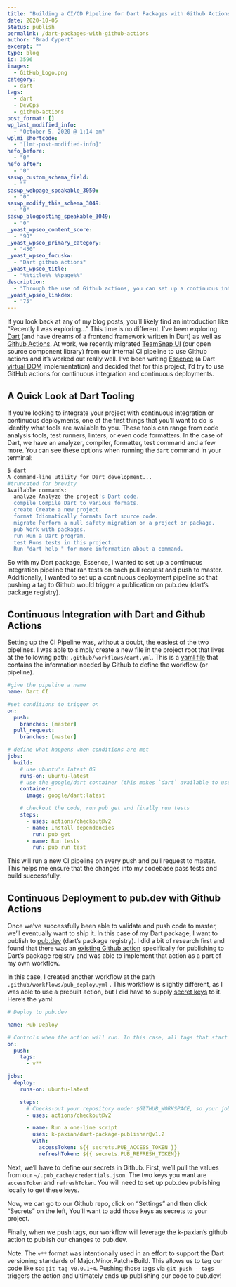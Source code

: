 ```yaml
---
title: "Building a CI/CD Pipeline for Dart Packages with Github Actions"
date: 2020-10-05
status: publish
permalink: /dart-packages-with-github-actions
author: "Brad Cypert"
excerpt: ""
type: blog
id: 3596
images:
  - GitHub_Logo.png
category:
  - dart
tags:
  - dart
  - DevOps
  - github-actions
post_format: []
wp_last_modified_info:
  - "October 5, 2020 @ 1:14 am"
wplmi_shortcode:
  - "[lmt-post-modified-info]"
hefo_before:
  - "0"
hefo_after:
  - "0"
saswp_custom_schema_field:
  - ""
saswp_webpage_speakable_3050:
  - "0"
saswp_modify_this_schema_3049:
  - "0"
saswp_blogposting_speakable_3049:
  - "0"
_yoast_wpseo_content_score:
  - "90"
_yoast_wpseo_primary_category:
  - "450"
_yoast_wpseo_focuskw:
  - "Dart github actions"
_yoast_wpseo_title:
  - "%%title%% %%page%%"
description:
  - "Through the use of Github actions, you can set up a continuous integration and continuous deployment pipeline for Dart packages."
_yoast_wpseo_linkdex:
  - "75"
---
```


If you look back at any of my blog posts, you’ll likely find an introduction like “Recently I was exploring…” This time is no different. I’ve been exploring [Dart](https://dart.dev/) (and have dreams of a frontend framework written in Dart) as well as [Github Actions](https://github.com/features/actions). At work, we recently migrated [TeamSnap UI](https://github.com/teamsnap/teamsnap-ui) (our open source component library) from our internal CI pipeline to use Github actions and it’s worked out really well. I’ve been writing [Essence](https://github.com/bradcypert/essence) (a Dart [virtual DOM](https://bitsofco.de/understanding-the-virtual-dom/) implementation) and decided that for this project, I’d try to use GitHub actions for continuous integration and continuous deployments.

## A Quick Look at Dart Tooling

If you’re looking to integrate your project with continuous integration or continuous deployments, one of the first things that you’ll want to do is identify what tools are available to you. These tools can range from code analysis tools, test runners, linters, or even code formatters. In the case of Dart, we have an analyzer, compiler, formatter, test command and a few more. You can see these options when running the `dart` command in your terminal:

```bash
$ dart
A command-line utility for Dart development...
#truncated for brevity
Available commands:
  analyze Analyze the project's Dart code.
  compile Compile Dart to various formats.
  create Create a new project.
  format Idiomatically formats Dart source code.
  migrate Perform a null safety migration on a project or package.
  pub Work with packages.
  run Run a Dart program.
  test Runs tests in this project.
  Run "dart help " for more information about a command.
```

So with my Dart package, Essence, I wanted to set up a continuous integration pipeline that ran tests on each pull request and push to master. Additionally, I wanted to set up a continuous deployment pipeline so that pushing a tag to Github would trigger a publication on pub.dev (dart’s package registry).

## Continuous Integration with Dart and Github Actions

Setting up the CI Pipeline was, without a doubt, the easiest of the two pipelines. I was able to simply create a new file in the project root that lives at the following path: `.github/workflows/dart.yml`. This is a [yaml file](https://yaml.org/) that contains the information needed by Github to define the workflow (or pipeline).

```yml
#give the pipeline a name
name: Dart CI

#set conditions to trigger on
on:
  push:
    branches: [master]
  pull_request:
    branches: [master]

# define what happens when conditions are met
jobs:
  build:
    # use ubuntu's latest OS
    runs-on: ubuntu-latest
    # use the google/dart container (this makes `dart` available to use)
    container:
      image: google/dart:latest

    # checkout the code, run pub get and finally run tests
    steps:
      - uses: actions/checkout@v2
      - name: Install dependencies
        run: pub get
      - name: Run tests
        run: pub run test
```

This will run a new CI pipeline on every push and pull request to master. This helps me ensure that the changes into my codebase pass tests and build successfully.

## Continuous Deployment to pub.dev with Github Actions

Once we’ve successfully been able to validate and push code to master, we’ll eventually want to ship it. In this case of my Dart package, I want to publish to [pub.dev](https://pub.dev) (dart’s package registry). I did a bit of research first and found that there was an [existing Github action](https://github.com/marketplace/actions/dart-and-flutter-package-publisher) specifically for publishing to Dart’s package registry and was able to implement that action as a part of my own workflow.

In this case, I created another workflow at the path `.github/workflows/pub_deploy.yml` . This workflow is slightly different, as I was able to use a prebuilt action, but I did have to supply [secret keys](https://docs.github.com/en/free-pro-team@latest/actions/reference/encrypted-secrets) to it. Here’s the yaml:

```yml
# Deploy to pub.dev

name: Pub Deploy

# Controls when the action will run. In this case, all tags that start with a v
on:
  push:
    tags:
      - v**

jobs:
  deploy:
    runs-on: ubuntu-latest

    steps:
      # Checks-out your repository under $GITHUB_WORKSPACE, so your job can access it
      - uses: actions/checkout@v2

      - name: Run a one-line script
        uses: k-paxian/dart-package-publisher@v1.2
        with:
          accessToken: ${{ secrets.PUB_ACCESS_TOKEN }}
          refreshToken: ${{ secrets.PUB_REFRESH_TOKEN}}
```

Next, we’ll have to define our secrets in Github. First, we’ll pull the values from our `~/.pub_cache/credentials.json`. The two keys you want are `accessToken` and `refreshToken`. You will need to set up pub.dev publishing locally to get these keys.

Now, we can go to our Github repo, click on “Settings” and then click “Secrets” on the left, You’ll want to add those keys as secrets to your project.

Finally, when we push tags, our workflow will leverage the k-paxian’s github action to publish our changes to pub.dev.

Note: The `v**` format was intentionally used in an effort to support the Dart versioning standards of Major.Minor.Patch+Build. This allows us to tag our code like so: `git tag v0.0.1+4`. Pushing those tags via `git push --tags` triggers the action and ultimately ends up publishing our code to pub.dev!

